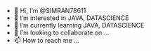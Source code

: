 - 👋 Hi, I’m @SIMRAN78611
- 👀 I’m interested in JAVA, DATASCIENCE
- 🌱 I’m currently learning JAVA, DATASCIENCE
- 💞️ I’m looking to collaborate on ...
- 📫 How to reach me ...

<!---
SIMRAN78611/SIMRAN78611 is a ✨ special ✨ repository because its `README.md` (this file) appears on your GitHub profile.
You can click the Preview link to take a look at your changes.
--->
